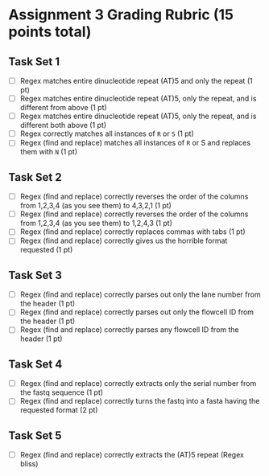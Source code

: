 # Assignment 3 Grading Rubric (15 points total)

## Task Set 1

- [ ] Regex matches entire dinucleotide repeat (AT)5 and only the repeat (1 pt)
- [ ] Regex matches entire dinucleotide repeat (AT)5, only the repeat, and is different from above (1 pt)
- [ ] Regex matches entire dinucleotide repeat (AT)5, only the repeat, and is different both above (1 pt)
- [ ] Regex correctly matches all instances of `R` or `S` (1 pt)
- [ ] Regex (find and replace) matches all instances of `R` or S and replaces them with `N` (1 pt)

## Task Set 2

- [ ] Regex (find and replace) correctly reverses the order of the columns from 1,2,3,4 (as you see them) to 4,3,2,1 (1 pt)
- [ ] Regex (find and replace) correctly reverses the order of the columns from 1,2,3,4 (as you see them) to 1,2,4,3 (1 pt)
- [ ] Regex (find and replace) correctly replaces commas with tabs (1 pt)
- [ ] Regex (find and replace) correctly gives us the horrible format requested (1 pt)

## Task Set 3

- [ ] Regex (find and replace) correctly parses out only the lane number from the header (1 pt)
- [ ] Regex (find and replace) correctly parses out only the flowcell ID from the header (1 pt)
- [ ] Regex (find and replace) correctly parses any flowcell ID from the header (1 pt)

## Task Set 4

- [ ] Regex (find and replace) correctly extracts only the serial number from the fastq sequence (1 pt)
- [ ] Regex (find and replace) correctly turns the fastq into a fasta having the requested format (2 pt)

## Task Set 5

- [ ] Regex (find and replace) correctly extracts the (AT)5 repeat (Regex bliss)
